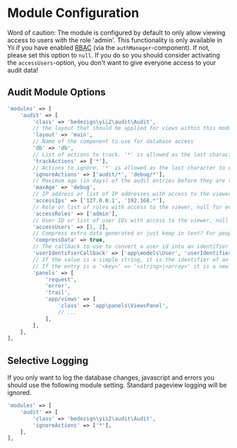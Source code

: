 # Module Configuration

Word of caution: The module is configured by default to only allow viewing access to users with the role 'admin'. This functionality is only available in Yii if you have enabled [RBAC](http://www.yiiframework.com/doc-2.0/guide-security-authorization.html#role-based-access-control-rbac) (via the `authManager`-component). If not, please set this option to `null`. If you do so you should consider activating the `accessUsers`-option, you don't want to give everyone access to your audit data!


## Audit Module Options

```php
'modules' => [
    'audit' => [
        'class' => 'bedezign\yii2\audit\Audit',
        // the layout that should be applied for views within this module
        'layout' => 'main',
        // Name of the component to use for database access
        'db' => 'db', 
        // List of actions to track. '*' is allowed as the last character to use as wildcard
        'trackActions' => ['*'], 
        // Actions to ignore. '*' is allowed as the last character to use as wildcard (eg 'debug/*')
        'ignoreActions' => ['audit/*', 'debug/*'],
        // Maximum age (in days) of the audit entries before they are truncated
        'maxAge' => 'debug',
        // IP address or list of IP addresses with access to the viewer, null for everyone (if the IP matches)
        'accessIps' => ['127.0.0.1', '192.168.*'], 
        // Role or list of roles with access to the viewer, null for everyone (if the user matches)
        'accessRoles' => ['admin'],
        // User ID or list of user IDs with access to the viewer, null for everyone (if the role matches)
        'accessUsers' => [1, 2],
        // Compress extra data generated or just keep in text? For people who don't like binary data in the DB
        'compressData' => true,
        // The callback to use to convert a user id into an identifier (username, email, ...). Can also be html.
        'userIdentifierCallback' => ['app\models\User', 'userIdentifierCallback'],
        // If the value is a simple string, it is the identifier of an internal to activate (with default settings)
        // If the entry is a '<key>' => '<string>|<array>' it is a new panel. It can optionally override a core panel or add a new one.
        'panels' => [
            'request',
            'error',
            'trail',
            'app/views' => [
                'class' => 'app\panels\ViewsPanel',
                // ...
            ],
        ],
    ],
],
```

## Selective Logging

If you only want to log the database changes, javascript and errors you should use the following module setting. Standard pageview logging will be ignored.

```php
'modules' => [
    'audit' => [
        'class' => 'bedezign\yii2\audit\Audit',
        'ignoreActions' => ['*'],
    ],
],
```
